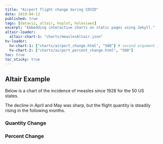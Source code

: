 ```yaml
---
title: "Airport flight change during COVID"
date: 2019-04-13
published: true
tags: [dataviz, altair, hvplot, holoviews]
excerpt: "Embedding interactive charts on static pages using Jekyll."
altair-loader:
  altair-chart-1: "charts/measlesAltair.json"
hv-loader:
  hv-chart-1: ["charts/airport_change.html", "500"] # second argument is the height
  hv-chart-2: ["charts/airport_percent_change.html", "500"]
toc: true
toc_sticky: true
---
```


## Altair Example

Below is a chart of the incidence of measles since 1928 for the 50 US states.

<div id="altair-chart-1"></div>


The decline in April and May was sharp, but the flight quantity is steadily rising in the following months.

### Quantity Change
<div id="hv-chart-1"></div>

### Percent Change
<div id="hv-chart-2"></div>
